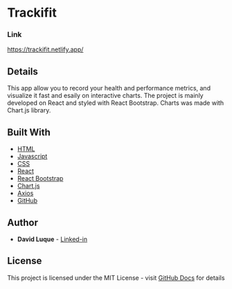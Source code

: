 # Trackifit

### Link

https://trackifit.netlify.app/


## Details

This app allow you to record your health and performance metrics, and visualize it fast and esaily on interactive charts.
The project is mainly developed on React and styled with React Bootstrap. Charts was made with Chart.js library.


## Built With

* [HTML](https://en.wikipedia.org/wiki/HTML)
* [Javascript](https://en.wikipedia.org/wiki/JavaScript)
* [CSS](https://en.wikipedia.org/wiki/CSS)
* [React](https://reactjs.org/)
* [React Bootstrap](https://react-bootstrap.github.io/)
* [Chart.js](https://www.chartjs.org/)
* [Axios](https://github.com/axios/axios)
* [GitHub](https://en.wikipedia.org/wiki/GitHub)


## Author

* **David Luque** - [Linked-in](https://www.linkedin.com/in/david-luque-alba/)


## License

This project is licensed under the MIT License - visit [GitHub Docs](https://docs.github.com/en/free-pro-team@latest/github/creating-cloning-and-archiving-repositories/licensing-a-repository) for details
